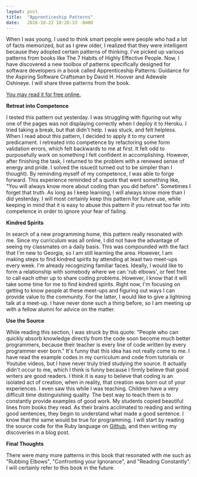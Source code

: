 ```yaml
---
layout: post
title:  "Apprenticeship Patterns"
date:   2016-10-22 10:26:33 -0400
---
```


When I was young, I used to think smart people were people who had a lot of facts memorized, but as I grew older,
I realized that they were intelligent because they adopted certain patterns of thinking. I've picked up various
patterns from books like The 7 Habits of Highly Effective People. Now, I have discovered a new toolbox of
patterns specifically designed for software developers in a book called Apprenticeship Patterns: Guidance for
the Aspiring Software Craftsman by David H. Hoover and Adewale Oshineye. I will share three patterns from the
book.

[You may read it for free online.](http://chimera.labs.oreilly.com/books/1234000001813/index.html)

**Retreat into Competence**

I tested this pattern out yesterday. I was struggling with figuring out why one of the pages was not displaying
correctly when I deploy it to Heroku. I tried taking a break, but that didn't help. I was stuck, and felt
helpless. When I read about this pattern, I decided to apply it to my current predicament. I retreated into
competence by refactoring some form validation errors, which felt backwards to me at first. It felt odd to
purposefully work on something I felt confident in accomplishing. However, after finishing the task, I returned
to the problem with a renewed sense of energy and pride. I solved the issue(it turned out to be simpler than
I thought). By reminding myself of my competence, I was able to forge forward. This experience reminded of a
quote that went something like, "You will always know more about coding than you did before". Sometimes I
forget that truth. As long as I keep learning, I will always know more than I did yesterday. I will most
certainly keep this pattern for future use, while keeping in mind that it is easy to abuse this pattern if
you retreat too far into competence in order to ignore your fear of failing.


**Kindred Spirits**

In search of a new programming home, this pattern really resonated with me. Since my curriculum was all online,
I did not have the advantage of seeing my classmates on a daily basis. This was compounded with the fact that
I'm new to Georgia, so I am still learning the area. However, I am making steps to find kindred spirits by
attending at least two meet-ups every week. I'm already recognizing familiar faces. Ideally, I would like
to form a relationship with somebody where we can 'rub elbows', or feel free to call each other up to share
coding problems. However, I know that it will take some time for me to find kindred spirits. Right now, I'm
focusing on getting to know people at these meet-ups and figuring out ways I can provide value to the community.
For the latter, I would like to give a lightning talk at a meet-up. I have never done such a thing before,
so I am meeting up with a fellow alumni for advice on the matter.

**Use the Source**

While reading this section, I was struck by this quote: "People who can quickly absorb knowledge directly
from the code soon become much better programmers, because their teacher is every line of code written by
every programmer ever born." It's funny that this idea has not really come to me. I have read the example
codes in my curriculum and code from tutorials or Youtube videos, but I have never truly tried studying the
source. It actually didn't occur to me, which I think is funny because I firmly believe that good writers
are good readers. I think it is easy to believe that coding is an isolated act of creation, when in reality,
that creation was born out of your experiences. I even saw this while I was teaching. Children have a
very difficult time distinguishing quality. The best way to teach them is to constantly provide examples of
good work. My students copied beautiful lines from books they read. As their brains acclimated to reading
and writing good sentences, they begin to understand what made a good sentence. I know that the same would
be true for programming. I will start by reading the source code for the Ruby language on
[Github](https://github.com/ruby/ruby), and then writing my discoveries in a blog post.

**Final Thoughts**

There were many more patterns in this book that resonated with me such as "Rubbing Elbows", "Confronting your
Ignorance", and "Reading Constantly". I will certainly refer to this book in the future.
